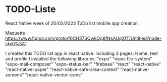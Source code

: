 # TODO-Liste 
React Native week of 20/02/2023
ToDo list mobile app creation 

Maquette : https://www.figma.com/proto/f6CH37SOwkOg8fNsAUqXfT/Untitled?node-id=0%3A1

I created this TODO list app in react native.
including 3 pages: Home, test and profile
I installed the following libraries:
        "expo"
        "expo-file-system"
        "expo-mail-composer"
        "expo-status-bar"
        "firebase"
        "react"
        "react-native"
        "react-native-paper"
        "react-native-safe-area-context"
        "react-native-screens"
        "react-native-vector-icons"
